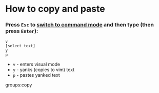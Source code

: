 # How to copy and paste

### Press `Esc` to [switch to command mode](/vim/how-to-switch-to-command-mode) and then type (then press `Enter`):

```text
v
[select text]
y
p
```

- ``v`` - enters visual mode
- ``y`` - yanks (copies to vim) text
- ``p`` - pastes yanked text

groups:copy
